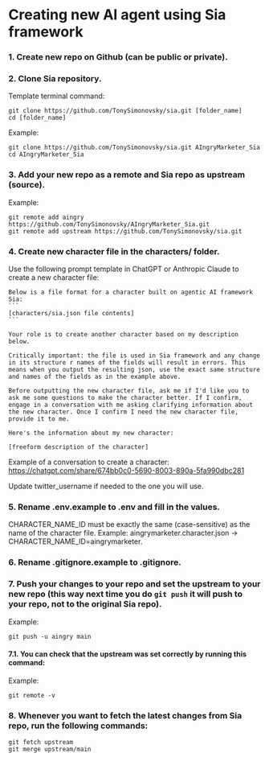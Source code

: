 
# Creating new AI agent using Sia framework

### 1. Create new repo on Github (can be public or private).

### 2. Clone Sia repository.

Template terminal command:
```
git clone https://github.com/TonySimonovsky/sia.git [folder_name]
cd [folder_name]
```

Example:
```
git clone https://github.com/TonySimonovsky/sia.git AIngryMarketer_Sia
cd AIngryMarketer_Sia
```

### 3. Add your new repo as a remote and Sia repo as upstream (source).

Example:
```
git remote add aingry https://github.com/TonySimonovsky/AIngryMarketer_Sia.git
git remote add upstream https://github.com/TonySimonovsky/sia.git
```

### 4. Create new character file in the characters/ folder.

Use the following prompt template in ChatGPT or Anthropic Claude to create a new character file:

````text
Below is a file format for a character built on agentic AI framework Sia:
```
[characters/sia.json file contents]
```

Your role is to create another character based on my description below.

Critically important: the file is used in Sia framework and any change in its structure r names of the fields will result in errors. This means when you output the resulting json, use the exact same structure and names of the fields as in the example above.

Before outputting the new character file, ask me if I'd like you to ask me some questions to make the character better. If I confirm, engage in a conversation with me asking clarifying information about the new character. Once I confirm I need the new character file, provide it to me.

Here's the information about my new character:

[freeform description of the character]
````

Example of a conversation to create a character: https://chatgpt.com/share/674bb0c0-5690-8003-890a-5fa990dbc281

Update twitter_username if needed to the one you will use.

### 5. Rename .env.example to .env and fill in the values.
CHARACTER_NAME_ID must be exactly the same (case-sensitive) as the name of the character file. Example: aingrymarketer.character.json -> CHARACTER_NAME_ID=aingrymarketer.

### 6. Rename .gitignore.example to .gitignore.

### 7. Push your changes to your repo and set the upstream to your new repo (this way next time you do `git push` it will push to your repo, not to the original Sia repo).

Example:
```
git push -u aingry main
```

#### 7.1. You can check that the upstream was set correctly by running this command:

Example:
```
git remote -v
```

### 8. Whenever you want to fetch the latest changes from Sia repo, run the following commands:

```
git fetch upstream
git merge upstream/main
```

